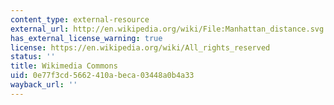 ```yaml
---
content_type: external-resource
external_url: http://en.wikipedia.org/wiki/File:Manhattan_distance.svg
has_external_license_warning: true
license: https://en.wikipedia.org/wiki/All_rights_reserved
status: ''
title: Wikimedia Commons
uid: 0e77f3cd-5662-410a-beca-03448a0b4a33
wayback_url: ''
---
```

